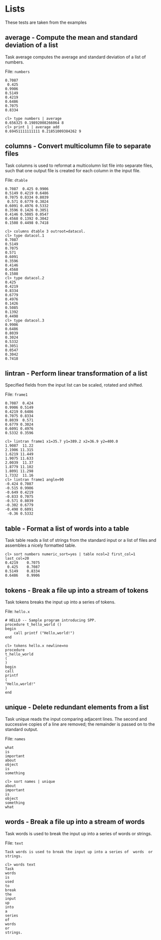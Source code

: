 # Lists

These tests are taken from the examples

## average - Compute the mean and standard deviation of a list

Task average computes the average and standard deviation of a list of
numbers.

File: `numbers`
```
0.7087 
 0.425 
0.9906 
0.5149 
0.4219 
0.6486 
0.7075 
0.8334 
```

```
cl> type numbers | average
0.656325 0.19892008266064 8
cl> print 1 | average add
0.69451111111111 0.21851009384262 9
```

## columns - Convert multicolumn file to separate files

Task columns is used to reformat a multicolumn list file into separate
files, such that one output file is created for each column in the
input file.

File: `dtable`
```
0.7087  0.425 0.9906 
0.5149 0.4219 0.6486 
0.7075 0.8334 0.8039 
 0.571 0.6779 0.3024 
0.6091 0.4976 0.5332 
0.3596 0.1426 0.3051 
0.4146 0.5085 0.0547 
0.4568 0.1392 0.3042 
0.1508 0.4498 0.7418 
```

```
cl> columns dtable 3 outroot=datacol.
cl> type datacol.1
0.7087
0.5149
0.7075
0.571
0.6091
0.3596
0.4146
0.4568
0.1508
cl> type datacol.2
0.425
0.4219
0.8334
0.6779
0.4976
0.1426
0.5085
0.1392
0.4498
cl> type datacol.3
0.9906
0.6486
0.8039
0.3024
0.5332
0.3051
0.0547
0.3042
0.7418
```

## lintran - Perform linear transformation of a list

Specified fields from the input list can be scaled, rotated and
shifted.

File: `frame1`
```
0.7087  0.424 
0.9906 0.5149 
0.4219 0.6486 
0.7075 0.8334 
0.8039  0.571 
0.6779 0.3024 
0.6091 0.4976 
0.5332 0.3596 
```

```
cl> lintran frame1 x1=35.7 y1=389.2 x2=36.9 y2=400.0
1.9087  11.22 
2.1906 11.315 
1.6219 11.449 
1.9075 11.633 
2.0039  11.37 
1.8779 11.102 
1.8091 11.298 
1.7332  11.16 
cl> lintran frame1 angle=90
-0.424 0.7087 
-0.515 0.9906 
-0.649 0.4219 
-0.833 0.7075 
-0.571 0.8039 
-0.302 0.6779 
-0.498 0.6091 
 -0.36 0.5332
```

## table - Format a list of words into a table

Task table reads a list of strings from the standard input or a list
of files and assembles a nicely formatted table.

```
cl> sort numbers numeric_sort=yes | table ncol=2 first_col=1 last_col=20
0.4219    0.7075 
 0.425    0.7087 
0.5149    0.8334 
0.6486    0.9906 
```

## tokens - Break a file up into a stream of tokens

Task tokens breaks the input up into a series of tokens.

File: `hello.x`
```
# HELLO -- Sample program introducing SPP.
procedure t_hello_world ()
begin
    call printf ("Hello,world!")
end
```

```
cl> tokens hello.x newline=no
procedure
t_hello_world
(
)
begin
call
printf
(
"Hello,world!"
)
end
```

## unique - Delete redundant elements from a list

Task unique reads the input comparing adjacent lines. The second and
successive copies of a line are removed; the remainder is passed on to
the standard output.

File: `names`
```
what
is
important
about
object
is
something
```

```
cl> sort names | unique
about
important
is
object
something
what
```

## words - Break a file up into a stream of words

Task words is used to break the input up into a series of words or
strings.

File: `text`
```
Task words is used to break the input up into a series of  words  or
strings.
```

```
cl> words text
Task
words
is
used
to
break
the
input
up
into
a
series
of
words
or
strings.
```

